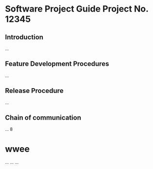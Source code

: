 # Software Project Guide Project No. 12345
## Introduction
...
## Feature Development Procedures
...
## Release Procedure
...
## Chain of communication
...
8

# wwee
...
...
...
